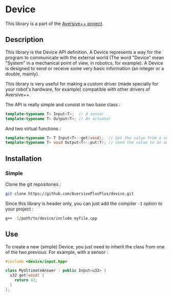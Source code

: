 # Device

This library is a part of the [Aversive++ project](https://github.com/AversivePlusPlus/AversivePlusPlus).

## Description

This library is the Device API definition.
A Device represents a way for the program to communicate with the external world (The word "Device" mean "System" in a mechanical point of view, in robotics, for example).
A Device is designed to send or receive some very basic information (an integer or a double, mainly).

This library is very useful for making a custom driver (made specially for your robot's hardware, for example) compatible with other drivers of Aversive++.

The API is really simple and consist in two base class : 
```c++
template<typename T> Input<T>;  // A sensor
template<typename T> Output<T>; // An actuator
```

And two virtual functions : 
```c++
template<typename T> T Input<T>::get(void);  // Get the value from a sensor
template<typename T> void Output<T>::put(T); // Send the value to an actuator
```

## Installation

### Simple

Clone the git repositories :
```bash
git clone https://github.com/AversivePlusPlus/device.git
```

Since this library is header only, you can just add the compiler `-I` option to your project :
```bash
g++ -I/path/to/device/include myfile.cpp
```

## Use

To create a new (simple) Device, you just need to inherit the class from one of the two previous.
For example, with a sensor :

```c++
#include <device/input.hpp>

class MyUltimateAnswer : public Input<u32> {
  u32 get(void) {
    return 42;
  }
};
```

